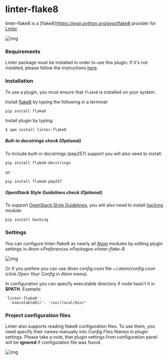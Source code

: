 linter-flake8
=============

linter-flake8 is a [flake8](https://pypi.python.org/pypi/flake8 provider for [Linter](https://github.com/AtomLinter/Linter).

![img](https://cloud.githubusercontent.com/assets/4278113/8768482/52f975c6-2e3f-11e5-87e4-27c8359fd36c.gif)

### Requirements
Linter package must be installed in order to use this plugin. If it's not
installed, please follow the instructions [here](https://github.com/AtomLinter/Linter).

### Installation
To use a plugin, you must ensure that `flake8` is installed on your
system.

Install [flake8](https://pypi.python.org/pypi/flake8) by typing the following
in a terminal:
   ```
   pip install flake8
   ```

Install plugin by typing:
   ```
   $ apm install linter-flake8
   ```

##### Bult-in docstrings check (Optional)
To include built-in docstrings (pep257) support you will also need to install:
   ```
   pip install flake8-docstrings
   ```
or:
   ```
   pip install flake8-pep257
   ```

##### OpenStack Style Guidelines check (Optional)
To support [OpenStack Style Guidelines](http://google-styleguide.googlecode.com/svn/trunk/pyguide.html), you will also need to install [hacking](https://github.com/openstack-dev/hacking) module:
  ```
  pip install hacking
  ```

### Settings
You can configure linter-flake8 as nearly all [Atom](https://atom.io/) modules by editing plugin settings in *Atom->Preferences->Packages->linter-flake-8*.

![img](https://cloud.githubusercontent.com/assets/4278113/8768488/91fffae2-2e3f-11e5-9783-9513b882cbc0.png)

Or if you prefere you can use Atom *config.cson* file *~/.atom/config.cson* (click *Open Your Config*
in *Atom* menu).

In configuration you can specify executable directory if node hasn't it in **$PATH**. Example:

```
'linter-flake8':
  'executableDir': '/usr/local/bin/'
```

### Project configuration files
Linter also supports reading flake8 configuration files. To use them, you need specify their names manually into *Config Files Names* in plugin settings. Please take a note, that  plugin settings from configuration panel will be **ignored** if configuration file was found.

![img](https://cloud.githubusercontent.com/assets/4278113/8768510/0d3769f2-2e40-11e5-8e27-d31991973246.png)
